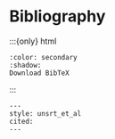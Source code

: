 # Bibliography

:::{only} html

```{button-link} _static/references.bib
:color: secondary
:shadow:
Download BibTeX
```

:::

```{bibliography} /_static/references.bib
---
style: unsrt_et_al
cited:
---
```
